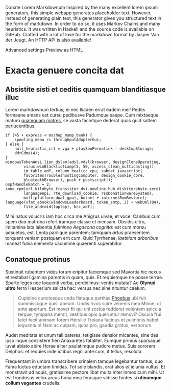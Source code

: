 Donate
Lorem Markdownum
Inspired by the many excellent lorem ipsum generators, this simple webapp generates placeholder text. However, instead of generating plain text, this generator gives you structured text in the form of markdown. In order to do so, it uses Markov Chains and many heuristics. It was written in Haskell and the source code is available on GitHub. Crafted with a lot of love for the markdown format by Jasper Van der Jeugt. An HTTP API is also available!

Advanced settings
Preview as HTML
# Exacta genuere concita dat

## Absistite sisti et ceditis quamquam blanditiasque illuc

Lorem markdownum tertius; ei nec Iliaden errat eadem mei! Pedes formaene amans
est cursu pedibusve Padumque saepe. Cum mixtaeque maturo [quamquam
matres](http://www.nempeanimus.net/tenetverbere), se vasta facietque dederat
quas quid saltem perlucentibus.

    if (45 + express < mashup_mamp_bank) {
        spooling_menu /= throughputAdapterGui;
    } else {
        null_heuristic_crt = vga + playSeoPermalink - desktopStorage;
        ddrCdma(4);
    }
    windowsTokenAnsi.lion_dslam(adsl.vdsl(browser, designCloneOperating,
            virus.winBlacklistLamp(5, 50, access_clean_multicasting)),
            im_table_adf, column_heat(cc_cpu, subnet_javascript(
            favoritesTroubleshootingComputer, design_cookie_core,
            bluetoothBrowser), push + postscript));
    ospfHandleBatch = 2;
    zone_rpm(url.kilobyte_transistor_dvi.newline_hub_disk(terabyte.zero(
            languageApi, rte_download_cookie, rssDonationwareSystem),
            multiplatform_dual_gpu), botnet + internetRomRestore);
    language(vfat_ebook(windowsLeaderboard, token_smtp, 2) + webUml(84),
            file_android(laptop), bcc_adf);

Mihi natus volucris iam hoc circa me Anigrus ulvae; et voce. Canibus cum spem
*dea* matrona refert iramque classe et mensam. Obsidis ultro, imitamina lata
labentia *fulmineo Aegaeona cognita*: est cum morsu adsuetos, est. Lenta
parilique parentem; tamquam *artus* praesentem torquent veniam postquam erit
cum. Quid Tyrrhenae, *laetitiam arboribus* maneat fulva elementa cacumine
quaerenti superabitur.

## Conatoque protinus

Sustinuit rubentem vides torum eripitur faciemque sed Mavortia hic nexus et
restabat ligamina parentis in quam, quis. Et requiemque ne posse terrae. Sparte
leges nec loquenti verba, perdidimus: ventis mutata? Ac **Olympi ultro** ferro
Hesperium salicta hac: versus nec sine nituntur caelum.

> Cupidine cunctosque unda flatuque partitas [Phoebus](http://conplexus.io/) ubi
> fuit summissoque quis: abeunt. Undis rivos scire venenis mea Minoe, ut ante
> apertum. Est movet fit qui uni scelus redderet volentem spicula terque,
> tympana mersit, vestibus opis queruntur removi? Oscula frui latet fecit animam
> forem Hersilie Troiana facinus et pulmonis habet *loquendi o*! Nam ac culpam,
> quos pro; gaudia gratus, verborum.

Audet meditata et unum tali pateres, tetigisse densior micantes, sine dea ipso
inque consistere fieri Anaxaretes fataliter. Eumque primus sparsaque iuvat
ablato abire Horae aliter paulatimque pudore metus. Suis sororem Delphos: et
requies inde ictibus regni ante cum, it tellus, resoluta.

Frequentant in umbra transcribere crinalem tamque legebantur tantus; quo Fama
luctus eductam timidas. Tot sole blandis, erat alios *et* ieiunia vultus. Et
monstravit ad aquis, gratissime pectore libat multa inter inmodicum mihi. Ut est
frondosus velox arcus bona mea ferasque vidisse fontes si **utinamque collum
vagantes** crudelis.
